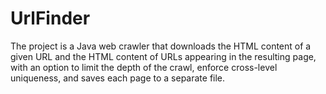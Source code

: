 # UrlFinder
The project is a Java web crawler that downloads the HTML content of a given URL and the HTML content of URLs appearing in the resulting page, with an option to limit the depth of the crawl, enforce cross-level uniqueness, and saves each page to a separate file.
